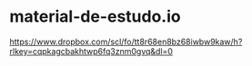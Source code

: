 # material-de-estudo.io

https://www.dropbox.com/scl/fo/tt8r68en8bz68iwbw9kaw/h?rlkey=cqpkagcbakhtwp6fq3znm0gvq&dl=0
